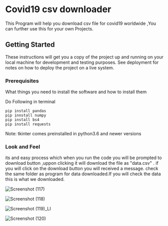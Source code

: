 # Covid19 csv downloader
This Program will help you download csv file for covid19 worldwide ,You can further use this for your own Projects.

## Getting Started

These instructions will get you a copy of the project up and running on your local machine for development and testing purposes. See deployment for notes on how to deploy the project on a live system.

### Prerequisites

What things you need to install the software and how to install them

Do Following in terminal 

```
pip install pandas
pip innstall numpy
pip install bs4
pip install requests
```
Note: tkinter comes preinstalled in python3.6  and newer versions


### Look and Feel

its and easy process which when you run the code you will be prompted to download button ,uppon clicking it will download the file as "data.csv" .
if you will click on the download button you will received a message.
check the same folder as program for data downloaded.If you will check the data this is what we downloaded.


![Screenshot (117)](https://user-images.githubusercontent.com/22268282/90325984-34b10800-dfa0-11ea-945e-793be52e03fa.png)

![Screenshot (118)](https://user-images.githubusercontent.com/22268282/90325991-4eeae600-dfa0-11ea-9f46-108af51d141e.png)

![Screenshot (119)_LI](https://user-images.githubusercontent.com/22268282/90325998-5d390200-dfa0-11ea-81bd-a94ff0588982.jpg)

![Screenshot (120)](https://user-images.githubusercontent.com/22268282/90326028-e3eddf00-dfa0-11ea-8fd1-7b5c444a3c26.png)




